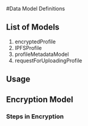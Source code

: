 #Data Model Definitions

## List of Models

1. encryptedProfile
2. IPFSProfile
3. profileMetadataModel
4. requestForUploadingProfile

## Usage



## Encryption Model

### Steps in Encryption
